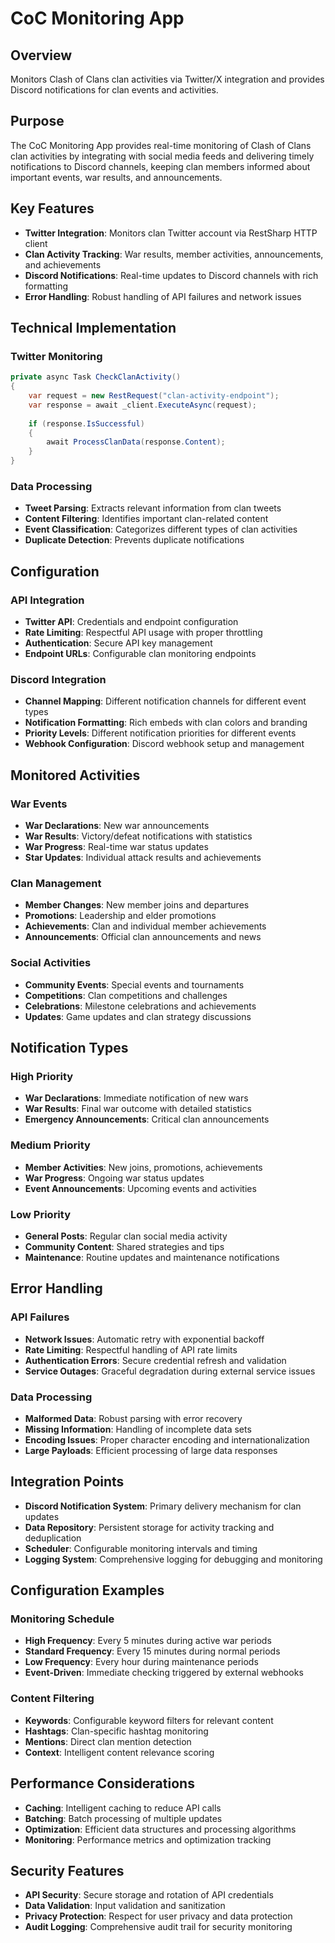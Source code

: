 # CoC Monitoring App

## Overview

Monitors Clash of Clans clan activities via Twitter/X integration and provides Discord notifications for clan events and activities.

## Purpose

The CoC Monitoring App provides real-time monitoring of Clash of Clans clan activities by integrating with social media feeds and delivering timely notifications to Discord channels, keeping clan members informed about important events, war results, and announcements.

## Key Features

- **Twitter Integration**: Monitors clan Twitter account via RestSharp HTTP client
- **Clan Activity Tracking**: War results, member activities, announcements, and achievements
- **Discord Notifications**: Real-time updates to Discord channels with rich formatting
- **Error Handling**: Robust handling of API failures and network issues

## Technical Implementation

### Twitter Monitoring
```csharp
private async Task CheckClanActivity()
{
    var request = new RestRequest("clan-activity-endpoint");
    var response = await _client.ExecuteAsync(request);
    
    if (response.IsSuccessful)
    {
        await ProcessClanData(response.Content);
    }
}
```

### Data Processing
- **Tweet Parsing**: Extracts relevant information from clan tweets
- **Content Filtering**: Identifies important clan-related content
- **Event Classification**: Categorizes different types of clan activities
- **Duplicate Detection**: Prevents duplicate notifications

## Configuration

### API Integration
- **Twitter API**: Credentials and endpoint configuration
- **Rate Limiting**: Respectful API usage with proper throttling
- **Authentication**: Secure API key management
- **Endpoint URLs**: Configurable clan monitoring endpoints

### Discord Integration
- **Channel Mapping**: Different notification channels for different event types
- **Notification Formatting**: Rich embeds with clan colors and branding
- **Priority Levels**: Different notification priorities for different events
- **Webhook Configuration**: Discord webhook setup and management

## Monitored Activities

### War Events
- **War Declarations**: New war announcements
- **War Results**: Victory/defeat notifications with statistics
- **War Progress**: Real-time war status updates
- **Star Updates**: Individual attack results and achievements

### Clan Management
- **Member Changes**: New member joins and departures
- **Promotions**: Leadership and elder promotions
- **Achievements**: Clan and individual member achievements
- **Announcements**: Official clan announcements and news

### Social Activities
- **Community Events**: Special events and tournaments
- **Competitions**: Clan competitions and challenges
- **Celebrations**: Milestone celebrations and achievements
- **Updates**: Game updates and clan strategy discussions

## Notification Types

### High Priority
- **War Declarations**: Immediate notification of new wars
- **War Results**: Final war outcome with detailed statistics
- **Emergency Announcements**: Critical clan announcements

### Medium Priority
- **Member Activities**: New joins, promotions, achievements
- **War Progress**: Ongoing war status updates
- **Event Announcements**: Upcoming events and activities

### Low Priority
- **General Posts**: Regular clan social media activity
- **Community Content**: Shared strategies and tips
- **Maintenance**: Routine updates and maintenance notifications

## Error Handling

### API Failures
- **Network Issues**: Automatic retry with exponential backoff
- **Rate Limiting**: Respectful handling of API rate limits
- **Authentication Errors**: Secure credential refresh and validation
- **Service Outages**: Graceful degradation during external service issues

### Data Processing
- **Malformed Data**: Robust parsing with error recovery
- **Missing Information**: Handling of incomplete data sets
- **Encoding Issues**: Proper character encoding and internationalization
- **Large Payloads**: Efficient processing of large data responses

## Integration Points

- **Discord Notification System**: Primary delivery mechanism for clan updates
- **Data Repository**: Persistent storage for activity tracking and deduplication
- **Scheduler**: Configurable monitoring intervals and timing
- **Logging System**: Comprehensive logging for debugging and monitoring

## Configuration Examples

### Monitoring Schedule
- **High Frequency**: Every 5 minutes during active war periods
- **Standard Frequency**: Every 15 minutes during normal periods
- **Low Frequency**: Every hour during maintenance periods
- **Event-Driven**: Immediate checking triggered by external webhooks

### Content Filtering
- **Keywords**: Configurable keyword filters for relevant content
- **Hashtags**: Clan-specific hashtag monitoring
- **Mentions**: Direct clan mention detection
- **Context**: Intelligent content relevance scoring

## Performance Considerations

- **Caching**: Intelligent caching to reduce API calls
- **Batching**: Batch processing of multiple updates
- **Optimization**: Efficient data structures and processing algorithms
- **Monitoring**: Performance metrics and optimization tracking

## Security Features

- **API Security**: Secure storage and rotation of API credentials
- **Data Validation**: Input validation and sanitization
- **Privacy Protection**: Respect for user privacy and data protection
- **Audit Logging**: Comprehensive audit trail for security monitoring